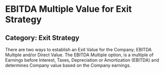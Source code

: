 # EBITDA Multiple Value for Exit Strategy
## Category: Exit Strategy
There are two ways to establish an Exit Value for the Company; EBITDA Multiple and/or Direct Value. The EBITDA Multiple option, is a multiple of Earnings before Interest, Taxes, Depreciation or Amortization (EBITDA) and determines Company value based on the Company earnings.
